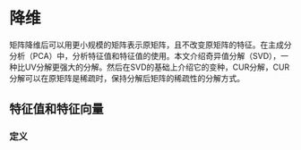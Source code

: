 # 降维

矩阵降维后可以用更小规模的矩阵表示原矩阵，且不改变原矩阵的特征。在主成分分析（PCA）中，分析特征值和特征值的使用。本文介绍奇异值分解（SVD），一种比UV分解更强大的分解。然后在SVD的基础上介绍它的变种，CUR分解，CUR分解可以在原矩阵是稀疏时，保持分解后矩阵的稀疏性的分解方式。

## 特征值和特征向量

### 定义

